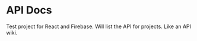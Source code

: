 # API Docs

Test project for React and Firebase.  Will list the API for projects.  Like an API wiki.
```
